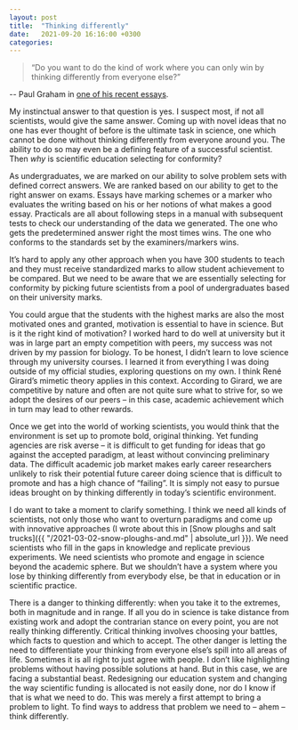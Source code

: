 ```yaml
---
layout: post
title:  "Thinking differently"
date:   2021-09-20 16:16:00 +0300
categories:
---
```


>“Do you want to do the kind of work where you can only win by thinking differently from everyone else?”

-- Paul Graham in [one of his recent essays](http://www.paulgraham.com/think.html).

My instinctual answer to that question is yes. I suspect most, if not all scientists, would give the same answer. Coming up with novel ideas that no one has ever thought of before is the ultimate task in science, one which cannot be done without thinking differently from everyone around you. The ability to do so may even be a defining feature of a successful scientist. Then *why* is scientific education selecting for conformity?

As undergraduates, we are marked on our ability to solve problem sets with defined correct answers. We are ranked based on our ability to get to the right answer on exams. Essays have marking schemes or a marker who evaluates the writing based on his or her notions of what makes a good essay. Practicals are all about following steps in a manual with subsequent tests to check our understanding of the data we generated. The one who gets the predetermined answer right the most times wins. The one who conforms to the standards set by the examiners/markers wins.

It’s hard to apply any other approach when you have 300 students to teach and they must receive standardized marks to allow student achievement to be compared. But we need to be aware that we are essentially selecting for conformity by picking future scientists from a pool of undergraduates based on their university marks.

You could argue that the students with the highest marks are also the most motivated ones and granted, motivation is essential to have in science. But is it the right kind of motivation? I worked hard to do well at university but it was in large part an empty competition with peers, my success was not driven by my passion for biology. To be honest, I didn’t learn to love science through my university courses. I learned it from everything I was doing outside of my official studies, exploring questions on my own. I think René Girard’s mimetic theory applies in this context. According to Girard, we are competitive by nature and often are not quite sure what to strive for, so we adopt the desires of our peers – in this case, academic achievement which in turn may lead to other rewards.

Once we get into the world of working scientists, you would think that the environment is set up to promote bold, original thinking. Yet funding agencies are risk averse – it is difficult to get funding for ideas that go against the accepted paradigm, at least without convincing preliminary data. The difficult academic job market makes early career researchers unlikely to risk their potential future career doing science that is difficult to promote and has a high chance of “failing”. It is simply not easy to pursue ideas brought on by thinking differently in today’s scientific environment.

I do want to take a moment to clarify something. I think we need all kinds of scientists, not only those who want to overturn paradigms and come up with innovative approaches (I wrote about this in [Snow ploughs and salt trucks]({{ "/2021-03-02-snow-ploughs-and.md" | absolute_url }}). We need scientists who fill in the gaps in knowledge and replicate previous experiments. We need scientists who promote and engage in science beyond the academic sphere. But we shouldn’t have a system where you lose by thinking differently from everybody else, be that in education or in scientific practice.

There is a danger to thinking differently: when you take it to the extremes, both in magnitude and in range. If all you do in science is take distance from existing work and adopt the contrarian stance on every point, you are not really thinking differently. Critical thinking involves choosing your battles, which facts to question and which to accept. The other danger is letting the need to differentiate your thinking from everyone else’s spill into all areas of life. Sometimes it is all right to just agree with people.
I don’t like highlighting problems without having possible solutions at hand. But in this case, we are facing a substantial beast. Redesigning our education system and changing the way scientific funding is allocated is not easily done, nor do I know if that is what we need to do. This was merely a first attempt to bring a problem to light. To find ways to address that problem we need to – ahem – think differently.
